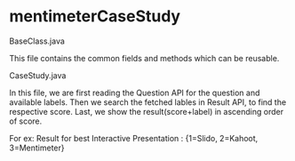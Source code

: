 # mentimeterCaseStudy

BaseClass.java

This file contains the common fields and methods which can be reusable.

CaseStudy.java

In this file, we are first reading the Question API for the question and available labels. Then we search the fetched lables in Result API, to find the respective score.
Last, we show the result(score+label) in ascending order of score.

For ex: 
Result for best Interactive Presentation : {1=Slido, 2=Kahoot, 3=Mentimeter}

